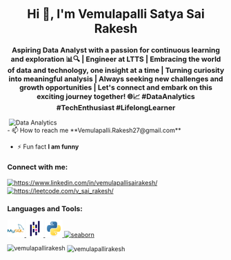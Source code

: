 <h1 align="center">Hi 👋, I'm Vemulapalli Satya Sai Rakesh</h1>
<h3 align="center">Aspiring Data Analyst with a passion for continuous learning and exploration 📊🔍 | Engineer at LTTS | Embracing the world of data and technology, one insight at a time | Turning curiosity into meaningful analysis | Always seeking new challenges and growth opportunities | Let's connect and embark on this exciting journey together! 🌐📈 #DataAnalytics #TechEnthusiast #LifelongLearner</h3>

<img align="right" alt="Data Analytics" width=500 src="https://i.pinimg.com/originals/fc/71/63/fc71635c7f1b09ed30413f59bb749582.gif">
- 📫 How to reach me **Vemulapalli.Rakesh27@gmail.com**

- ⚡ Fun fact **I am funny**

<h3 align="left">Connect with me:</h3>
<p align="left">
<a href="https://linkedin.com/in/https://www.linkedin.com/in/vemulapallisairakesh/" target="blank"><img align="center" src="https://raw.githubusercontent.com/rahuldkjain/github-profile-readme-generator/master/src/images/icons/Social/linked-in-alt.svg" alt="https://www.linkedin.com/in/vemulapallisairakesh/" height="30" width="40" /></a>
<a href="https://www.leetcode.com/https://leetcode.com/v_sai_rakesh/" target="blank"><img align="center" src="https://raw.githubusercontent.com/rahuldkjain/github-profile-readme-generator/master/src/images/icons/Social/leet-code.svg" alt="https://leetcode.com/v_sai_rakesh/" height="30" width="40" /></a>
</p>

<h3 align="left">Languages and Tools:</h3>
<p align="left"> <a href="https://www.mysql.com/" target="_blank" rel="noreferrer"> <img src="https://raw.githubusercontent.com/devicons/devicon/master/icons/mysql/mysql-original-wordmark.svg" alt="mysql" width="40" height="40"/> </a> <a href="https://pandas.pydata.org/" target="_blank" rel="noreferrer"> <img src="https://raw.githubusercontent.com/devicons/devicon/2ae2a900d2f041da66e950e4d48052658d850630/icons/pandas/pandas-original.svg" alt="pandas" width="40" height="40"/> </a> <a href="https://www.python.org" target="_blank" rel="noreferrer"> <img src="https://raw.githubusercontent.com/devicons/devicon/master/icons/python/python-original.svg" alt="python" width="40" height="40"/> </a> <a href="https://seaborn.pydata.org/" target="_blank" rel="noreferrer"> <img src="https://seaborn.pydata.org/_images/logo-mark-lightbg.svg" alt="seaborn" width="40" height="40"/> </a> </p>

<p><img align="left" src="https://github-readme-stats.vercel.app/api/top-langs?username=vemulapallirakesh&show_icons=true&locale=en&layout=compact" alt="vemulapallirakesh" /></p>

<p>&nbsp;<img align="center" src="https://github-readme-stats.vercel.app/api?username=vemulapallirakesh&show_icons=true&locale=en" alt="vemulapallirakesh" /></p>

